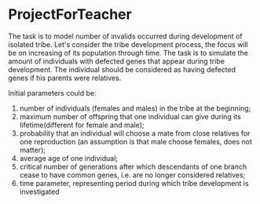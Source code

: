 # ProjectForTeacher

The task is to model number of invalids occurred during development of isolated tribe.
Let's consider the tribe development process, the focus will be on increasing of its population through time. 
The task is to simulate the amount of individuals with defected genes that appear during tribe development. 
The individual should be considered as having defected genes if his parents were relatives. 

Initial parameters could be:
1) number of individuals (females and males) in the tribe at the beginning;
2) maximum number of offspring that one individual can give during its lifetime(different for female and male);
3) probability that an individual will choose a mate from close relatives for one reproduction (an assumption is that male choose females, does not matter);
4) average age of one individual;
5) critical number of generations after which descendants of one branch cease to have common genes, i.e. are no longer considered relatives;
6) time parameter, representing period during which tribe development is investigated
